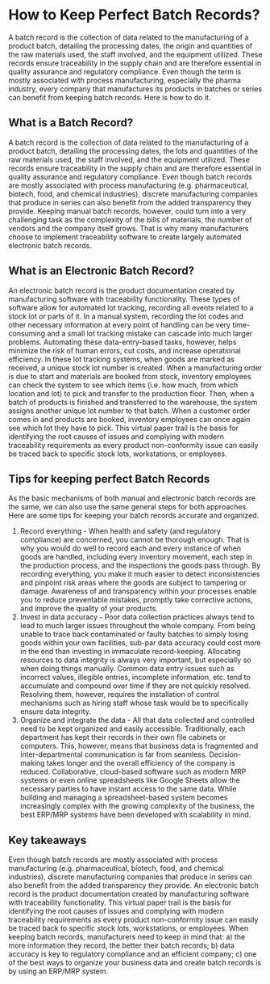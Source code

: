 # How to Keep Perfect Batch Records?

A batch record is the collection of data related to the manufacturing of a product batch, detailing the processing dates, the origin and quantities of the raw materials used, the staff involved, and the equipment utilized.
These records ensure traceability in the supply chain and are therefore essential in quality assurance and regulatory compliance.
Even though the term is mostly associated with process manufacturing, especially the pharma industry, every company that manufactures its products in batches or series can benefit from keeping batch records. Here is how to do it.

## What is a Batch Record?

A batch record is the collection of data related to the manufacturing of a product batch, detailing the processing dates, the lots and quantities of the raw materials used, the staff involved, and the equipment utilized. These records ensure traceability in the supply chain and are therefore essential in quality assurance and regulatory compliance.
Even though batch records are mostly associated with process manufacturing (e.g. pharmaceutical, biotech, food, and chemical industries), discrete manufacturing companies that produce in series can also benefit from the added transparency they provide. Keeping manual batch records, however, could turn into a very challenging task as the complexity of the bills of materials, the number of vendors and the company itself grows. That is why many manufacturers choose to implement traceability software to create largely automated electronic batch records.

## What is an Electronic Batch Record?

An electronic batch record is the product documentation created by manufacturing software with traceability functionality. These types of software allow for automated lot tracking, recording all events related to a stock lot or parts of it.
In a manual system, recording the lot codes and other necessary information at every point of handling can be very time-consuming and a small lot tracking mistake can cascade into much larger problems. Automating these data-entry-based tasks, however, helps minimize the risk of human errors, cut costs, and increase operational efficiency.
In these lot tracking systems, when goods are marked as received, a unique stock lot number is created. When a manufacturing order is due to start and materials are booked from stock, inventory employees can check the system to see which items (i.e. how much, from which location and lot) to pick and transfer to the production floor. Then, when a batch of products is finished and transferred to the warehouse, the system assigns another unique lot number to that batch. When a customer order comes in and products are booked, inventory employees can once again see which lot they have to pick.
This virtual paper trail is the basis for identifying the root causes of issues and complying with modern traceability requirements as every product non-conformity issue can easily be traced back to specific stock lots, workstations, or employees.

## Tips for keeping perfect Batch Records

As the basic mechanisms of both manual and electronic batch records are the same, we can also use the same general steps for both approaches. Here are some tips for keeping your batch records accurate and organized.

1. Record everything -
   When health and safety (and regulatory compliance) are concerned, you cannot be thorough enough. That is why you would do well to record each and every instance of when goods are handled, including every inventory movement, each step in the production process, and the inspections the goods pass through.
   By recording everything, you make it much easier to detect inconsistencies and pinpoint risk areas where the goods are subject to tampering or damage. Awareness of and transparency within your processes enable you to reduce preventable mistakes, promptly take corrective actions, and improve the quality of your products.
2. Invest in data accuracy -
   Poor data collection practices always tend to lead to much larger issues throughout the whole company. From being unable to trace back contaminated or faulty batches to simply losing goods within your own facilities, sub-par data accuracy could cost more in the end than investing in immaculate record-keeping.
   Allocating resources to data integrity is always very important, but especially so when doing things manually. Common data entry issues such as incorrect values, illegible entries, incomplete information, etc. tend to accumulate and compound over time if they are not quickly resolved. Resolving them, however, requires the installation of control mechanisms such as hiring staff whose task would be to specifically ensure data integrity.
3. Organize and integrate the data -
   All that data collected and controlled need to be kept organized and easily accessible. Traditionally, each department has kept their records in their own file cabinets or computers. This, however, means that business data is fragmented and inter-departmental communication is far from seamless. Decision-making takes longer and the overall efficiency of the company is reduced.
   Collaborative, cloud-based software such as modern MRP systems or even online spreadsheets like Google Sheets allow the necessary parties to have instant access to the same data. While building and managing a spreadsheet-based system becomes increasingly complex with the growing complexity of the business, the best ERP/MRP systems have been developed with scalability in mind.

## Key takeaways

Even though batch records are mostly associated with process manufacturing (e.g. pharmaceutical, biotech, food, and chemical industries), discrete manufacturing companies that produce in series can also benefit from the added transparency they provide.
An electronic batch record is the product documentation created by manufacturing software with traceability functionality.
This virtual paper trail is the basis for identifying the root causes of issues and complying with modern traceability requirements as every product non-conformity issue can easily be traced back to specific stock lots, workstations, or employees.
When keeping batch records, manufacturers need to keep in mind that: a) the more information they record, the better their batch records; b) data accuracy is key to regulatory compliance and an efficient company; c) one of the best ways to organize your business data and create batch records is by using an ERP/MRP system.
